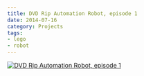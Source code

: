 ```yaml
---
title: DVD Rip Automation Robot, episode 1
date: 2014-07-16
category: Projects
tags:
- lego
- robot
---
```


[![DVD Rip Automation Robot, episode 1](https://img.youtube.com/vi/KK1wLs9KumQ/0.jpg)](https://www.youtube.com/watch?v=KK1wLs9KumQ)
